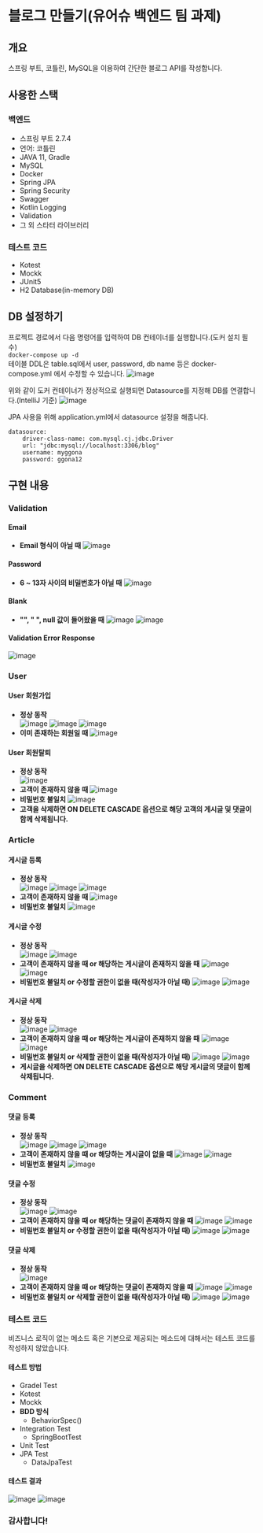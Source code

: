 # 블로그 만들기(유어슈 백엔드 팀 과제)
## 개요
스프링 부트, 코틀린, MySQL을 이용하여 간단한 블로그 API를 작성합니다.
## 사용한 스택
### 백엔드
* 스프링 부트 2.7.4
* 언어: 코틀린
* JAVA 11, Gradle
* MySQL
* Docker
* Spring JPA
* Spring Security
* Swagger
* Kotlin Logging
* Validation
* 그 외 스타터 라이브러리
### 테스트 코드
* Kotest
* Mockk
* JUnit5
* H2 Database(in-memory DB)
## DB 설정하기
프로젝트 경로에서 다음 명령어를 입력하여 DB 컨테이너를 실행합니다.(도커 설치 필수)  
`docker-compose up -d`  
테이블 DDL은 table.sql에서 user, password, db name 등은 docker-compose.yml 에서 수정할 수 있습니다.
![image](https://user-images.githubusercontent.com/33739448/194445880-38499283-b914-44a7-b953-c5cae390d5ba.png)

위와 같이 도커 컨테이너가 정상적으로 실행되면 Datasource를 지정해 DB를 연결합니다.(IntelliJ 기준)
![image](https://user-images.githubusercontent.com/33739448/194445803-69da21e6-71d2-4a99-879e-b2e946fa089c.png)

JPA 사용을 위해 application.yml에서 datasource 설정을 해줍니다.
```
datasource:
    driver-class-name: com.mysql.cj.jdbc.Driver
    url: "jdbc:mysql://localhost:3306/blog"
    username: myggona
    password: ggona12
```
## 구현 내용
### Validation
#### Email
* **Email 형식이 아닐 때**
  ![image](https://user-images.githubusercontent.com/33739448/194446092-66b93fa6-8b4f-4662-8115-d5f1def5f5ca.png)
#### Password
* **6 ~ 13자 사이의 비밀번호가 아닐 때**
  ![image](https://user-images.githubusercontent.com/33739448/194446211-83f61ef9-40e3-4af4-a5ce-e437aa272fd4.png)
#### Blank
* **"", " ", null 값이 들어왔을 때**
  ![image](https://user-images.githubusercontent.com/33739448/194446344-0ad3b89e-dfe0-46ed-8f01-d2cfce0bac12.png)
  ![image](https://user-images.githubusercontent.com/33739448/194446385-a4b7c380-1bd0-4c3c-a5ae-e4916361bbc0.png)
#### Validation Error Response
![image](https://user-images.githubusercontent.com/33739448/194446121-9912a9c7-b980-402b-8a87-a4236a0bbbf7.png)
### User
#### User 회원가입
* **정상 동작**  
  ![image](https://user-images.githubusercontent.com/33739448/194446457-d844d757-1bb9-4eec-b046-5a0e5e6ce4d1.png)
  ![image](https://user-images.githubusercontent.com/33739448/194446489-d028d3c2-9b59-401f-a1c1-f12953c9d654.png)
  ![image](https://user-images.githubusercontent.com/33739448/194446616-74f737da-1d94-4878-8849-76a36ffaf6ea.png)
* **이미 존재하는 회원일 때**
  ![image](https://user-images.githubusercontent.com/33739448/194446523-c84e4ad4-5f42-4cec-8a41-4111190e635c.png)
#### User 회원탈퇴
* **정상 동작**  
  ![image](https://user-images.githubusercontent.com/33739448/194446816-9a4c363e-b580-46fe-88a2-28290e7deead.png)
* **고객이 존재하지 않을 때**
  ![image](https://user-images.githubusercontent.com/33739448/194446669-23ec661a-98fe-4621-b879-75380b3c627b.png)
* **비밀번호 불일치**
  ![image](https://user-images.githubusercontent.com/33739448/194446700-c868771a-4008-4f0b-925b-d53a7a4d0326.png)
* **고객을 삭제하면 ON DELETE CASCADE 옵션으로 해당 고객의 게시글 및 댓글이 함께 삭제됩니다.**
### Article
#### 게시글 등록
* **정상 동작**  
  ![image](https://user-images.githubusercontent.com/33739448/194446907-d80f9e08-821a-43b0-b184-1b04f9f8190c.png)
  ![image](https://user-images.githubusercontent.com/33739448/194446929-d8ac11cc-9087-4879-8d50-64ad53c10770.png)
  ![image](https://user-images.githubusercontent.com/33739448/194447094-47a7bd37-9fee-4fad-9bac-25429678070e.png)
* **고객이 존재하지 않을 때**
  ![image](https://user-images.githubusercontent.com/33739448/194446967-5e03d1da-d16a-4d98-8730-df50aed60db5.png)
* **비밀번호 불일치**
  ![image](https://user-images.githubusercontent.com/33739448/194446998-1fa82bd2-2142-42c1-98a0-eea397eafca5.png)
#### 게시글 수정
* **정상 동작**  
  ![image](https://user-images.githubusercontent.com/33739448/194447184-86eac214-dea8-49b1-9a2b-67a4bdd9e0fe.png)
  ![image](https://user-images.githubusercontent.com/33739448/194447155-54712d34-eb70-4992-a03c-662ed241ec19.png)
* **고객이 존재하지 않을 때 or 해당하는 게시글이 존재하지 않을 때**
  ![image](https://user-images.githubusercontent.com/33739448/194447245-12bd8a83-2487-41be-ad37-fec187e4cda3.png)
  ![image](https://user-images.githubusercontent.com/33739448/194447209-e7189242-e0ba-4221-b85b-d102ee6a8c05.png)
* **비밀번호 불일치 or 수정할 권한이 없을 때(작성자가 아닐 때)**
  ![image](https://user-images.githubusercontent.com/33739448/194447326-e6512120-d959-41d6-bbca-89492c393b96.png)
  ![image](https://user-images.githubusercontent.com/33739448/194447383-93083d7b-9343-4bf3-919e-d12ff4bd0489.png)
#### 게시글 삭제
* **정상 동작**  
  ![image](https://user-images.githubusercontent.com/33739448/194447542-9ace7d9b-97b6-4f85-be4a-cba8e72186ac.png)
  ![image](https://user-images.githubusercontent.com/33739448/194447553-4e787613-e499-4559-bd31-797571c24ed5.png)
* **고객이 존재하지 않을 때 or 해당하는 게시글이 존재하지 않을 때**
  ![image](https://user-images.githubusercontent.com/33739448/194447245-12bd8a83-2487-41be-ad37-fec187e4cda3.png)
  ![image](https://user-images.githubusercontent.com/33739448/194447209-e7189242-e0ba-4221-b85b-d102ee6a8c05.png)
* **비밀번호 불일치 or 삭제할 권한이 없을 때(작성자가 아닐 때)**
  ![image](https://user-images.githubusercontent.com/33739448/194447326-e6512120-d959-41d6-bbca-89492c393b96.png)
  ![image](https://user-images.githubusercontent.com/33739448/194447485-b58bae6b-1ff2-40eb-98b8-26397e861037.png)
* **게시글을 삭제하면 ON DELETE CASCADE 옵션으로 해당 게시글의 댓글이 함께 삭제됩니다.**
### Comment
#### 댓글 등록
* **정상 동작**  
  ![image](https://user-images.githubusercontent.com/33739448/194447719-693594eb-5665-4c8b-96ac-11f51eea36cb.png)
  ![image](https://user-images.githubusercontent.com/33739448/194447737-c859ccdb-0472-4612-bcdf-87000233628e.png)
  ![image](https://user-images.githubusercontent.com/33739448/194447888-ce76e493-7a3f-41e9-8488-33fd6e5b62e4.png)
* **고객이 존재하지 않을 때 or 해당하는 게시글이 없을 때**
  ![image](https://user-images.githubusercontent.com/33739448/194447245-12bd8a83-2487-41be-ad37-fec187e4cda3.png)
  ![image](https://user-images.githubusercontent.com/33739448/194447786-adc9dd41-e781-43c4-b02a-64f601b342f0.png)
* **비밀번호 불일치**
  ![image](https://user-images.githubusercontent.com/33739448/194447326-e6512120-d959-41d6-bbca-89492c393b96.png)
#### 댓글 수정
* **정상 동작**  
  ![image](https://user-images.githubusercontent.com/33739448/194448054-e3b26bc5-7278-48b7-9abe-bfaa9fe4beb2.png)
  ![image](https://user-images.githubusercontent.com/33739448/194448077-0b0d5300-d26f-419e-a1df-fbbbe4e5e802.png)
* **고객이 존재하지 않을 때 or 해당하는 댓글이 존재하지 않을 때**
  ![image](https://user-images.githubusercontent.com/33739448/194447245-12bd8a83-2487-41be-ad37-fec187e4cda3.png)
  ![image](https://user-images.githubusercontent.com/33739448/194447981-d1e87549-d704-4f89-9554-88a0cfe31664.png)
* **비밀번호 불일치 or 수정할 권한이 없을 때(작성자가 아닐 때)**
  ![image](https://user-images.githubusercontent.com/33739448/194447326-e6512120-d959-41d6-bbca-89492c393b96.png)
  ![image](https://user-images.githubusercontent.com/33739448/194447485-b58bae6b-1ff2-40eb-98b8-26397e861037.png)
#### 댓글 삭제
* **정상 동작**  
  ![image](https://user-images.githubusercontent.com/33739448/194448302-43f932bd-e9e8-4bcd-8320-c03162cf1f55.png)
* **고객이 존재하지 않을 때 or 해당하는 댓글이 존재하지 않을 때**
  ![image](https://user-images.githubusercontent.com/33739448/194447245-12bd8a83-2487-41be-ad37-fec187e4cda3.png)
  ![image](https://user-images.githubusercontent.com/33739448/194448241-766831cc-05cd-4d72-9522-07ede8d9790c.png)
* **비밀번호 불일치 or 삭제할 권한이 없을 때(작성자가 아닐 때)**
  ![image](https://user-images.githubusercontent.com/33739448/194447326-e6512120-d959-41d6-bbca-89492c393b96.png)
  ![image](https://user-images.githubusercontent.com/33739448/194447485-b58bae6b-1ff2-40eb-98b8-26397e861037.png)
  
### 테스트 코드
비즈니스 로직이 없는 메소드 혹은 기본으로 제공되는 메소드에 대해서는 테스트 코드를 작성하지 않았습니다.
#### 테스트 방법
* Gradel Test
* Kotest
* Mockk
* **BDD 방식**
  * BehaviorSpec()
* Integration Test
  * SpringBootTest
* Unit Test
* JPA Test
  * DataJpaTest
#### 테스트 결과
![image](https://user-images.githubusercontent.com/33739448/194448933-e3987288-432d-4331-89fc-d9529bd4e3df.png)
![image](https://user-images.githubusercontent.com/33739448/194448980-cc45a2f6-7d4f-4de4-8726-f325ae5b1eb9.png)


### 감사합니다!
